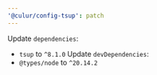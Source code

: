 ```yaml
---
'@culur/config-tsup': patch
---
```


Update `dependencies`:
  - `tsup` to `^8.1.0`
Update `devDependencies`:
  - `@types/node` to `^20.14.2`
